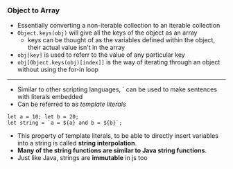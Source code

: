 ### Object to Array
- Essentially converting a non-iterable collection to an iterable collection
- `Object.keys(obj)` will give all the keys of the object as an array
	- keys can be thought of as the variables defined within the object, their actual value isn't in the array
- `obj[key]` is used to referr to the value of any particular key
- `obj[Object.keys(obj)[index]]` is the way of iterating through an object without using the for-in loop

----

- Similar to other scripting languages, \` can be used to make sentences with literals embedded
- Can be referred to as *template literals*
```
let a = 10; let b = 20;
let string = `a = ${a} and b = ${b}`;
```

- This property of template literals, to be able to directly insert variables into a string is called **string interpolation**.
- **Many of the string functions are similar to Java string functions**.
- Just like Java, strings are **immutable** in js too